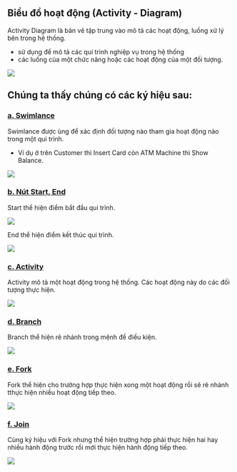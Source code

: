 
## Biểu đồ hoạt động (Activity - Diagram)

Activity Diagram là bản vẽ tập trung vào mô tả các hoạt động, luồng xử lý bên trong hệ thống.
- sử dụng để mô tả các qui trình nghiệp vụ trong hệ thống
- các luồng của một chức năng hoặc các hoạt động của một đối tượng.

![](https://iviettech.vn/wp-content/uploads/2014/04/Activity-Diagram2.png)


## Chúng ta thấy chúng có các ký hiệu sau:
### [a.  Swimlance]()
Swimlance được ùng để xác định đối tượng nào tham gia hoạt động nào trong một qui trình. 
- Ví dụ ở trên Customer thì Insert Card còn ATM Machine thì Show Balance.

![](https://iviettech.vn/wp-content/uploads/2014/04/Activity-Diagram3.png)


### [b. Nút Start, End]()
Start thể hiện điểm bắt đầu qui trình.

![](https://iviettech.vn/wp-content/uploads/2014/04/Start.png)

End thể hiện điểm kết thúc qui trình.

![](https://iviettech.vn/wp-content/uploads/2014/04/End.png)



### [c. Activity]()
Activity mô tả một hoạt động trong hệ thống. Các hoạt động này do các đối tượng thực hiện.

![](https://iviettech.vn/wp-content/uploads/2014/04/Activity.png)


### [d. Branch]()
Branch thể hiện rẽ nhánh trong mệnh đề điều kiện.

![](https://iviettech.vn/wp-content/uploads/2014/04/Branch.png)


### [e. Fork]()
Fork thể hiện cho trường hợp thực hiện xong một hoạt động rồi sẽ rẽ nhánh tthực hiện nhiều hoạt động tiếp theo.

![](https://iviettech.vn/wp-content/uploads/2014/04/Fork.png)


### [f. Join]()
Cùng ký hiệu với Fork nhưng thể hiện trường hợp phải thực hiện hai hay nhiều hành động trước rồi mới thực hiện hành động tiếp theo.

![](https://iviettech.vn/wp-content/uploads/2014/04/join.png)






